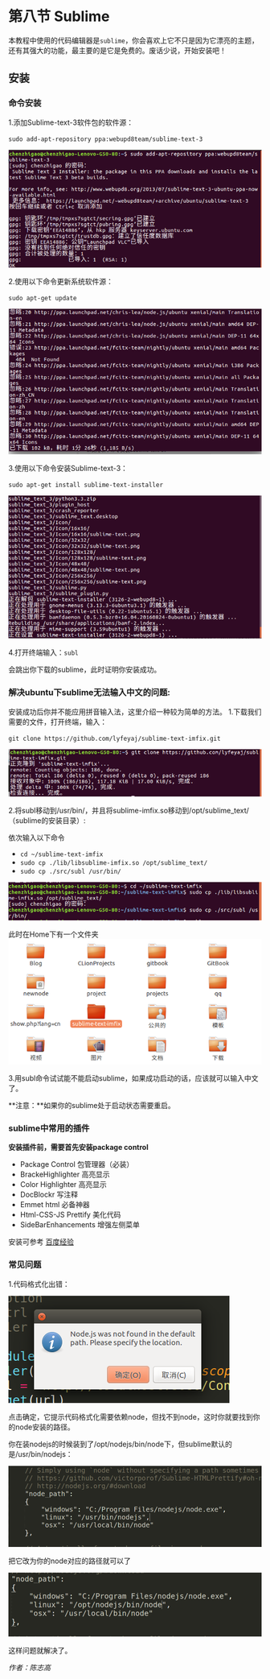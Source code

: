 # 第八节 Sublime
本教程中使用的代码编辑器是`sublime`，你会喜欢上它不只是因为它漂亮的主题，还有其强大的功能，最主要的是它是免费的。废话少说，开始安装吧！
## 安装
### 命令安装
1.添加Sublime-text-3软件包的软件源：

`sudo add-apt-repository ppa:webupd8team/sublime-text-3`

![](image/1.png)

2.使用以下命令更新系统软件源：

`sudo apt-get update`

![](image/2.png)

3.使用以下命令安装Sublime-text-3：

`sudo apt-get install sublime-text-installer`

![](image/3.png)

4.打开终端输入：`subl`

会跳出你下载的sublime，此时证明你安装成功。

### 解决ubuntu下sublime无法输入中文的问题:
安装成功后你并不能应用拼音输入法，这里介绍一种较为简单的方法。
1.下载我们需要的文件，打开终端，输入：

`git clone https://github.com/lyfeyaj/sublime-text-imfix.git`

![](image/4.png)

2.将subl移动到/usr/bin/，并且将sublime-imfix.so移动到/opt/sublime_text/（sublime的安装目录）:

依次输入以下命令

- `cd ~/sublime-text-imfix`
- `sudo cp ./lib/libsublime-imfix.so /opt/sublime_text/`
- `sudo cp ./src/subl /usr/bin/`

![](image/5.png)

此时在Home下有一个文件夹
![](image/6.png)

3.用subl命令试试能不能启动sublime，如果成功启动的话，应该就可以输入中文了。

**注意：**如果你的sublime处于启动状态需要重启。
### sublime中常用的插件
**安装插件前，需要首先安装package control**

- Package Control 包管理器（必装）
- BrackeHighlighter 高亮显示
- Color Highlighter 高亮显示
- DocBlockr 写注释
- Emmet html 必备神器
- Html-CSS-JS Prettify 美化代码
- SideBarEnhancements 增强左侧菜单

安装可参考 [百度经验](https://jingyan.baidu.com/album/4d58d541caeeaa9dd4e9c093.html?picindex=1)

### 常见问题
1.代码格式化出错：

![](image/7.png)

点击确定，它提示代码格式化需要依赖node，但找不到node，这时你就要找到你的node安装的路径。

你在装nodejs的时候装到了/opt/nodejs/bin/node下，但sublime默认的是/usr/bin/nodejs：

![](image/8.png)

把它改为你的node对应的路径就可以了

![](image/9.png)

这样问题就解决了。


*作者：陈志高*
